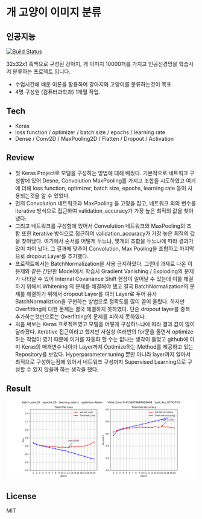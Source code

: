 # 개 고양이 이미지 분류
## 인공지능

[![Build Status](https://travis-ci.org/joemccann/dillinger.svg?branch=master)](https://travis-ci.org/joemccann/dillinger)

32x32x1 흑백으로 구성된 강아지, 개  이미지 10000개를 가지고 인공신경망을 학습시켜 분류하는 프로젝트 입니다.


- 수업시간에 배운 이론을 활용하여 강아지와 고양이를 분류하는것이 목표.
- 4명 구성원 (컴퓨터과학과) 1개월 작업.

## Tech 
- Keras
- loss function / optimizer / batch size / epochs / learning rate 
- Dense / Conv2D / MaxPooling2D / Flatten / Dropout / Activation




 
## Review
- 첫 Keras Project로 모델을 구성하는 방법에 대해 배웠다.
  기본적으로 네트워크 구성함에 있어 Desne, Convolution MaxPooling를 가지고 조합을 시도하였고 여기에 더해 loss function, optimizer, batch size, epochs, learning rate 등이 사용되는것을 알 수 있었다. 
- 먼저 Convolution 네트워크과 MaxPooling 을 고정을 잡고, 네트워크 외의 변수를 iterative 방식으로 접근하여 validation_accuracy가 가장 높은 최적의 값을 찾아냈다.
- 그리고 네트워크를 구성함에 있어서 Convolution 네트워크와 MaxPooling의 조합 또한 iterative 방식으로 접근하여 validation_accuracy가 가장 높은 최적의 값을 찾아냈다. 여기에서 순서를 어떻게 두느냐, 몇개의 조합을 두느냐에 따라 결과가 많이 차이 났다. 그 결과에 맞추어 Convolution, Max Pooling을 조합하고 마지막으로 dropout Layer를 추가했다.
-  프로젝트에서는 BatchNormalization을 사용 금지하였다. 그런데 과제로 나온 이 문제와 같은 간단한 Model에서 학습시 Gradient Vanishing / Exploding의 문제가 나타날 수 있어 Internal Covariance Shift 현상이 일어날 수 있는데 이를 해결하기 위해서 Whitening 의 문제를 해결해야 했고 결국 BatchNormalization의 문제를 해결하기 위해서 dropout Layer를 여러 Layer로 두어 유사 BatchNormaliztion을 구현하는 방법으로 정확도를 많이 끌어 올렸다. 하지만 Overfitting에 대한 문제는 결국 해결하지 못하였다. 단순 dropout layer를 중복 추가하는것만으로는 Overfitting의 문제를 피하지 못하였다.
- 처음 써보는 Keras 프로젝트였고  모델을 어떻게 구성하느냐에 따라 결과 값이 많이 달라졌다. iterative 접근이라고 했지만 사실상 여러번의 for문을 돌면서 optimize하는 작업이 였기 때문에 이거를 자동화 할 수는 없나는 생각이 들었고 github에 이미 Keras의 매개변수 나아가 Layer까지 Optimize하는 Method를 제공하고 있는 Repository를 보았다. Hyperparameter tuning 뿐만 아니라 layer까지 알아서 최적으로 구성하는점에 있어서 네트워크 구성까지 Supervised Learning으로 구성할 수 있지 않을까 하는 생각을 했다.


## Result
![DeployDiagram](/result.png)

## License

MIT



[//]: # (These are reference links used in the body of this note and get stripped out when the markdown processor does its job. There is no need to format nicely because it shouldn't be seen. Thanks SO - http://stackoverflow.com/questions/4823468/store-comments-in-markdown-syntax)
